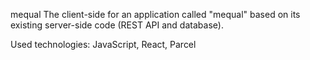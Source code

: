 mequal
The client-side for an application called "mequal" based on its existing server-side code (REST API and database).

Used technologies: JavaScript, React, Parcel
